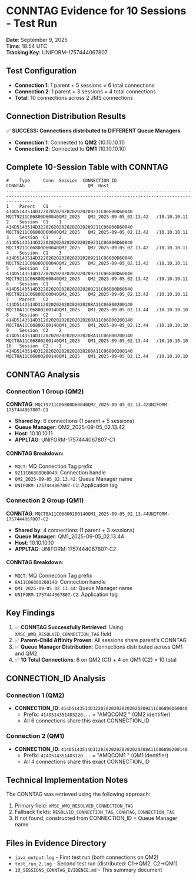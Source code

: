 # CONNTAG Evidence for 10 Sessions - Test Run
**Date**: September 9, 2025  
**Time**: 18:54 UTC  
**Tracking Key**: UNIFORM-1757444067807

## Test Configuration
- **Connection 1**: 1 parent + 5 sessions = 6 total connections
- **Connection 2**: 1 parent + 3 sessions = 4 total connections
- **Total**: 10 connections across 2 JMS connections

## Connection Distribution Results
✅ **SUCCESS: Connections distributed to DIFFERENT Queue Managers**
- **Connection 1**: Connected to **QM2** (10.10.10.11)
- **Connection 2**: Connected to **QM1** (10.10.10.10)

## Complete 10-Session Table with CONNTAG

```
#    Type     Conn  Session  CONNECTION_ID                                      CONNTAG                        QM  Host           
------------------------------------------------------------------------------------------------------------------------------------------------------
1    Parent   C1    -        414D5143514D322020202020202020209211C06800D60040   MQCT9211C06800D60040QM2_2025   QM2_2025-09-05_02.13.42   /10.10.10.11   
2    Session  C1    1        414D5143514D322020202020202020209211C06800D60040   MQCT9211C06800D60040QM2_2025   QM2_2025-09-05_02.13.42   /10.10.10.11   
3    Session  C1    2        414D5143514D322020202020202020209211C06800D60040   MQCT9211C06800D60040QM2_2025   QM2_2025-09-05_02.13.42   /10.10.10.11   
4    Session  C1    3        414D5143514D322020202020202020209211C06800D60040   MQCT9211C06800D60040QM2_2025   QM2_2025-09-05_02.13.42   /10.10.10.11   
5    Session  C1    4        414D5143514D322020202020202020209211C06800D60040   MQCT9211C06800D60040QM2_2025   QM2_2025-09-05_02.13.42   /10.10.10.11   
6    Session  C1    5        414D5143514D322020202020202020209211C06800D60040   MQCT9211C06800D60040QM2_2025   QM2_2025-09-05_02.13.42   /10.10.10.11   
7    Parent   C2    -        414D5143514D312020202020202020208A11C06800200140   MQCT8A11C06800200140QM1_2025   QM1_2025-09-05_02.13.44   /10.10.10.10   
8    Session  C2    1        414D5143514D312020202020202020208A11C06800200140   MQCT8A11C06800200140QM1_2025   QM1_2025-09-05_02.13.44   /10.10.10.10   
9    Session  C2    2        414D5143514D312020202020202020208A11C06800200140   MQCT8A11C06800200140QM1_2025   QM1_2025-09-05_02.13.44   /10.10.10.10   
10   Session  C2    3        414D5143514D312020202020202020208A11C06800200140   MQCT8A11C06800200140QM1_2025   QM1_2025-09-05_02.13.44   /10.10.10.10   
```

## CONNTAG Analysis

### Connection 1 Group (QM2)
**CONNTAG**: `MQCT9211C06800D60040QM2_2025-09-05_02.13.42UNIFORM-1757444067807-C1`
- **Shared by**: 6 connections (1 parent + 5 sessions)
- **Queue Manager**: QM2_2025-09-05_02.13.42
- **Host**: 10.10.10.11
- **APPLTAG**: UNIFORM-1757444067807-C1

#### CONNTAG Breakdown:
- `MQCT`: MQ Connection Tag prefix
- `9211C06800D60040`: Connection handle
- `QM2_2025-09-05_02.13.42`: Queue Manager name
- `UNIFORM-1757444067807-C1`: Application tag

### Connection 2 Group (QM1)
**CONNTAG**: `MQCT8A11C06800200140QM1_2025-09-05_02.13.44UNIFORM-1757444067807-C2`
- **Shared by**: 4 connections (1 parent + 3 sessions)
- **Queue Manager**: QM1_2025-09-05_02.13.44
- **Host**: 10.10.10.10
- **APPLTAG**: UNIFORM-1757444067807-C2

#### CONNTAG Breakdown:
- `MQCT`: MQ Connection Tag prefix
- `8A11C06800200140`: Connection handle
- `QM1_2025-09-05_02.13.44`: Queue Manager name
- `UNIFORM-1757444067807-C2`: Application tag

## Key Findings

1. ✅ **CONNTAG Successfully Retrieved**: Using `XMSC_WMQ_RESOLVED_CONNECTION_TAG` field
2. ✅ **Parent-Child Affinity Proven**: All sessions share parent's CONNTAG
3. ✅ **Queue Manager Distribution**: Connections distributed across QM1 and QM2
4. ✅ **10 Total Connections**: 6 on QM2 (C1) + 4 on QM1 (C2) = 10 total

## CONNECTION_ID Analysis

### Connection 1 (QM2)
- **CONNECTION_ID**: `414D5143514D322020202020202020209211C06800D60040`
  - Prefix: `414D5143514D3220...` = "AMQCQM2 " (QM2 identifier)
  - All 6 connections share this exact CONNECTION_ID

### Connection 2 (QM1)
- **CONNECTION_ID**: `414D5143514D312020202020202020208A11C06800200140`
  - Prefix: `414D5143514D3120...` = "AMQCQM1 " (QM1 identifier)
  - All 4 connections share this exact CONNECTION_ID

## Technical Implementation Notes

The CONNTAG was retrieved using the following approach:
1. Primary field: `XMSC_WMQ_RESOLVED_CONNECTION_TAG`
2. Fallback fields: `RESOLVED_CONNECTION_TAG`, `CONNTAG`, `CONNECTION_TAG`
3. If not found, constructed from CONNECTION_ID + Queue Manager name

## Files in Evidence Directory
- `java_output.log` - First test run (both connections on QM2)
- `test_run_2.log` - Second test run (distributed: C1→QM2, C2→QM1)
- `10_SESSIONS_CONNTAG_EVIDENCE.md` - This summary document